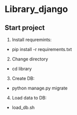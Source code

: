 # Library_django
## Start project

1. Install requremints:
  * pip install -r requirements.txt  
2. Change directory
  * cd library  
3. Create DB:
  * python manage.py migrate
4. Load data to DB:
  * load_db.sh
